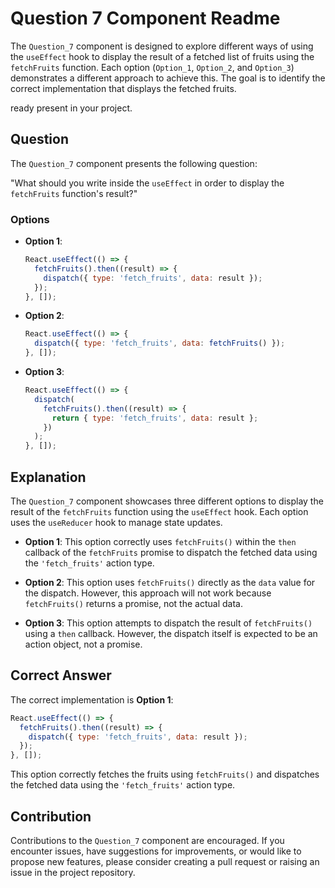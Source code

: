 # Question 7 Component Readme

The `Question_7` component is designed to explore different ways of using the `useEffect` hook to display the result of a fetched list of fruits using the `fetchFruits` function. Each option (`Option_1`, `Option_2`, and `Option_3`) demonstrates a different approach to achieve this. The goal is to identify the correct implementation that displays the fetched fruits.

ready present in your project.

## Question

The `Question_7` component presents the following question:

"What should you write inside the `useEffect` in order to display the `fetchFruits` function's result?"

### Options

- **Option 1**:

  ```jsx
  React.useEffect(() => {
    fetchFruits().then((result) => {
      dispatch({ type: 'fetch_fruits', data: result });
    });
  }, []);
  ```

- **Option 2**:

  ```jsx
  React.useEffect(() => {
    dispatch({ type: 'fetch_fruits', data: fetchFruits() });
  }, []);
  ```

- **Option 3**:
  ```jsx
  React.useEffect(() => {
    dispatch(
      fetchFruits().then((result) => {
        return { type: 'fetch_fruits', data: result };
      })
    );
  }, []);
  ```

## Explanation

The `Question_7` component showcases three different options to display the result of the `fetchFruits` function using the `useEffect` hook. Each option uses the `useReducer` hook to manage state updates.

- **Option 1**: This option correctly uses `fetchFruits()` within the `then` callback of the `fetchFruits` promise to dispatch the fetched data using the `'fetch_fruits'` action type.

- **Option 2**: This option uses `fetchFruits()` directly as the `data` value for the dispatch. However, this approach will not work because `fetchFruits()` returns a promise, not the actual data.

- **Option 3**: This option attempts to dispatch the result of `fetchFruits()` using a `then` callback. However, the dispatch itself is expected to be an action object, not a promise.

## Correct Answer

The correct implementation is **Option 1**:

```jsx
React.useEffect(() => {
  fetchFruits().then((result) => {
    dispatch({ type: 'fetch_fruits', data: result });
  });
}, []);
```

This option correctly fetches the fruits using `fetchFruits()` and dispatches the fetched data using the `'fetch_fruits'` action type.

## Contribution

Contributions to the `Question_7` component are encouraged. If you encounter issues, have suggestions for improvements, or would like to propose new features, please consider creating a pull request or raising an issue in the project repository.
